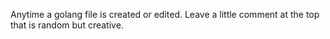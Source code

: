 Anytime a golang file is created or edited. Leave a little comment at the top that is random but creative.
